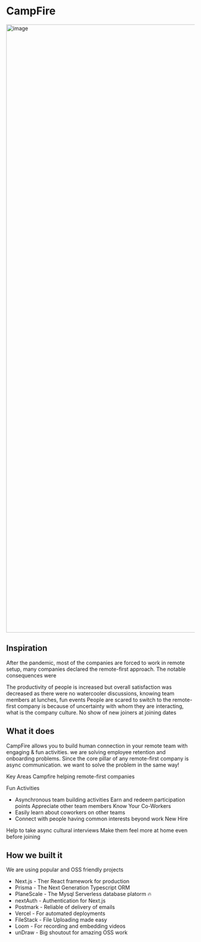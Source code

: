 # CampFire

<img width="1626" alt="image" src="https://user-images.githubusercontent.com/10848048/169805988-972d0f08-dfd8-4df3-89a8-1102eb512d53.png">


## Inspiration
After the pandemic, most of the companies are forced to work in remote setup, many companies declared the remote-first approach. The notable consequences were

The productivity of people is increased but overall satisfaction was decreased as there were no watercooler discussions, knowing team members at lunches, fun events
People are scared to switch to the remote-first company is because of uncertainty with whom they are interacting, what is the company culture.
No show of new joiners at joining dates

## What it does
CampFire allows you to build human connection in your remote team with engaging & fun activities. we are solving employee retention and onboarding problems. Since the core pillar of any remote-first company is async communication. we want to solve the problem in the same way!

Key Areas Campfire helping remote-first companies

Fun Activities
- Asynchronous team building activities
Earn and redeem participation points
Appreciate other team members
Know Your Co-Workers
- Easily learn about coworkers on other teams
- Connect with people having common interests beyond work
New Hire

Help to take async cultural interviews
Make them feel more at home even before joining

## How we built it
We are using popular and OSS friendly projects

- Next.js - Ther React framework for production
- Prisma - The Next Generation Typescript ORM
- PlaneScale - The Mysql Serverless database platorm :fire:
- nextAuth - Authentication for Next.js
- Postmark - Reliable of delivery of emails
- Vercel - For automated deployments
- FileStack - File Uploading made easy
- Loom - For recording and embedding videos
- unDraw - Big shoutout for amazing OSS work

